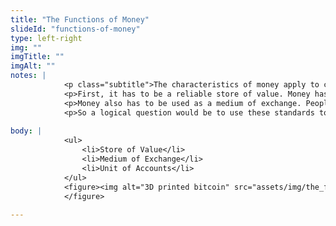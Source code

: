 ```yaml
--- 
title: "The Functions of Money"
slideId: "functions-of-money"
type: left-right
img: ""
imgTitle: ""
imgAlt: ""
notes: | 
            <p class="subtitle">The characteristics of money apply to cryptocurrency.</p>
            <p>First, it has to be a reliable store of value. Money has to have consistent value and purchasing power so faith can be put in that currency, otherwise, no one is going to accept it. If a unit of currency varies from 1.50 one day and .50 another, no one is going to accept that currency.</p>
            <p>Money also has to be used as a medium of exchange. People have to be willing to spend and accept that asset for it to be a medium of exchange. Lastly, money has to act as a unit of account, to be able to tell who has what at any given time.</p>
            <p>So a logical question would be to use these standards to assess if cryptocurrency is considered money. While cryptocurrency hasn&apos;t been the most stable of assets, the most popular cryptocurrencies have shown some degree of stability, especially after accounting for lifetime growth. While most of the business world isn&apos;t quite ready to accept bitcoin, there are several that are offering that option. This shows that at least some are willing to accept cryptocurrency. Bitcoin and other cryptocurrencies employ public ledgers, which act as a great way to track who has what assets. It&apos;s not a far stretch to say that cryptocurrency satisfies several of the characteristics of money.</p>
        
body: | 
            <ul>
                <li>Store of Value</li>
                <li>Medium of Exchange</li>
                <li>Unit of Accounts</li>
            </ul>
            <figure><img alt="3D printed bitcoin" src="assets/img/the_functions_of_money.jpg" title="The Functions of Money">
            </figure>
        
---
```



